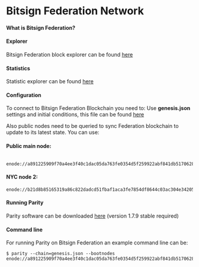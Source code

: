 # Bitsign Federation Network

#### What is Bitsign Federation?



#### Explorer
Bitsign Federation block explorer can be found [here](https://explorer.bitsign.io)

#### Statistics
Statistic explorer can be found [here](https://stats.bitsign.io)

#### Configuration

To connect to Bitsign Federation Blockchain you need to:
Use **genesis.json** settings and initial conditions, this file can be found [here](https://github.com/cryptol0g1c/bitsign-federation/blob/master/genesis.json)

Also public nodes need to be queried to sync Federation blockchain to update to its latest state.
You can use:

#### Public main node:
```
 enode://a891225909f70a4ee3f40c1dac05da763fe0354d5f259922abf841db51706283d2957c09fc7266e5f4633583a34dbef3f38a769eb35551788740a06e387dfa2a@159.203.176.160:30303
```

#### NYC node 2:
```
enode://b21d8b85165319a86c822dadcd51fbaf1aca3fe7854df8644c03ac304e34205d31d44d0eac7dd6366a8f8a621eeb2198d9644090d59771148fb3ac92630d2dd6@198.211.100.127:30303
```

#### Running Parity

Parity software can be downloaded [here](https://github.com/paritytech/parity/releases/tag/v1.7.9) (version 1.7.9 stable required)


#### Command line 

For running Parity on Bitsign Federation an example command line can be:
```
$ parity --chain=genesis.json --bootnodes enode://a891225909f70a4ee3f40c1dac05da763fe0354d5f259922abf841db51706283d2957c09fc7266e5f4633583a34dbef3f38a769eb35551788740a06e387dfa2a@159.203.176.160:30303
```
